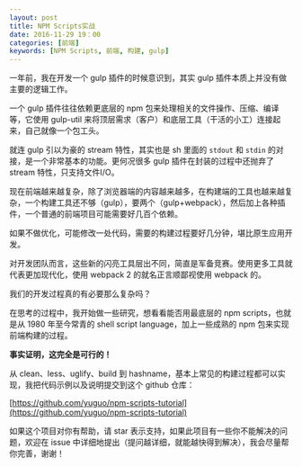```yaml
---
layout: post
title: NPM Scripts实战
date: 2016-11-29 19：00
categories: [前端]
keywords: [NPM Scripts, 前端, 构建, gulp]
---
```


一年前，我在开发一个 gulp 插件的时候意识到，其实 gulp 插件本质上并没有做主要的逻辑工作。

一个 gulp 插件往往依赖更底层的 npm 包来处理相关的文件操作、压缩、编译等，它使用 gulp-util 来将顶层需求（客户）和底层工具（干活的小工）连接起来，自己就像一个包工头。

就连 gulp 引以为豪的 stream 特性，其实也是 sh 里面的 `stdout` 和 `stdin` 的对接，是一个非常基本的功能。更何况很多 gulp 插件在封装的过程中还抛弃了 stream 特性，只支持文件I/O。

现在前端越来越复杂，除了浏览器端的内容越来越多，在构建端的工具也越来越复杂，一个构建工具还不够（gulp），要两个（gulp+webpack），然后加上各种插件，一个普通的前端项目可能需要好几百个依赖。

如果不做优化，可能修改一处代码，需要的构建过程要好几分钟，堪比原生应用开发。

对开发团队而言，这些新的闪亮工具层出不同，简直是军备竞赛。使用更多工具就代表更加现代化，使用 webpack 2 的就名正言顺鄙视使用 webpack 的。

我们的开发过程真的有必要那么复杂吗？

在思考的过程中，我开始做一些研究，想看看能否用最底层的 npm scripts，也就是从 1980 年至今常青的 shell script language，加上一些成熟的 npm 包来实现前端构建的过程。

**事实证明，这完全是可行的！**

从 clean、less、uglify、build 到 hashname，基本上常见的构建过程都可以实现，我把代码示例以及说明提交到这个 github 仓库：

[https://github.com/yuguo/npm-scripts-tutorial](https://github.com/yuguo/npm-scripts-tutorial)

如果这个项目对你有帮助，请 star 表示支持，如果此项目有一些你不能解决的问题，欢迎在 issue 中详细地提出（提问越详细，就能越快得到解决），我会尽量帮你完善，谢谢！
